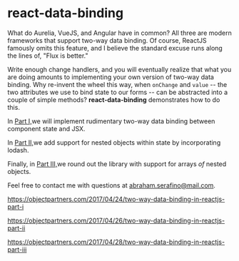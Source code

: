 # react-data-binding

What do Aurelia, VueJS, and Angular have in common? All three are modern frameworks that support two-way data binding.
Of course, ReactJS famously omits this feature, and I believe the standard excuse runs along the lines of,
"Flux is better."

Write enough change handlers, and you will eventually realize that what you are doing amounts to implementing your own
version of two-way data binding. Why re-invent the wheel this way, when `onChange` and `value` -- the two attributes we
use to bind state to our forms -- can be abstracted into a couple of simple methods? **react-data-binding**
demonstrates how to do this.

In [Part I,](https://github.com/abraham-serafino/react-data-binding/tree/Part-I)we
will implement rudimentary two-way data binding between component state and JSX.

In [Part II,](https://github.com/abraham-serafino/react-data-binding/tree/Part-II)we
add support for nested objects within state by incorporating lodash.

Finally, in [Part III,](https://github.com/abraham-serafino/react-data-binding/tree/Part-III)we
round out the library with support for arrays _of_ nested objects.

Feel free to contact me with questions at [abraham.serafino@mail.com](mailto:abraham.serafino@mail.com).


https://objectpartners.com/2017/04/24/two-way-data-binding-in-reactjs-part-i

https://objectpartners.com/2017/04/26/two-way-data-binding-in-reactjs-part-ii

https://objectpartners.com/2017/04/28/two-way-data-binding-in-reactjs-part-iii
